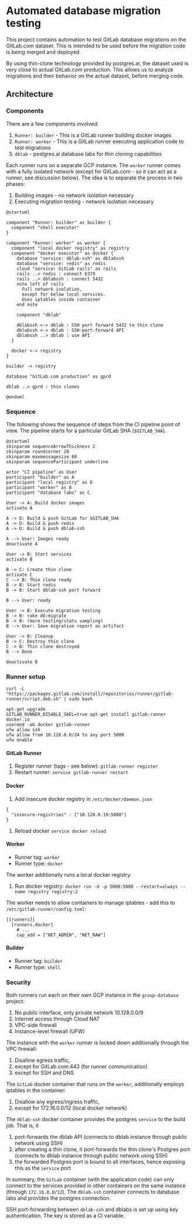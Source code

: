 # Automated database migration testing

This project contains automation to test GitLab database migrations on the GitLab.com dataset. This is intended to be used before the migration code is being merged and deployed.

By using thin-clone technology provided by postgres.ai, the dataset used is very close to actual GitLab.com production. This allows us to analyze migrations and their behavior on the actual dataset, before merging code.

## Architecture

### Components

There are a few components involved:

1. `Runner: builder` - This is a GitLab runner building docker images
1. `Runner: worker` - This is a GitLab runner executing application code to test migrations
1. `dblab` - postgres.ai database labs for thin cloning capabilities

Each runner runs on a separate GCP instance. The `worker` runner comes with a fully isolated network (except for GitLab.com - so it can act as a runner, see discussion below). The idea is to separate the process in two phases:

1. Building images - no network isolation necessary
1. Executing migration testing - network isolation necessary

```plantuml
@startuml

component "Runner: builder" as builder {
  component "shell executor"
}

component "Runner: worker" as worker {
  component "local docker registry" as registry
  component "docker executor" as docker {
    database "service: dblab-ssh" as dblabssh
    database "service: redis" as redis
    cloud "service: GitLab rails" as rails
    rails ..> redis : connect 6379
    rails ..> dblabssh : connect 5432
    note left of rails
      Full network isolation,
      except for below local services.
      Uses iptables inside container
    end note

    component "dblab"

    dblabssh <-> dblab : SSH port forward 5432 to thin clone
    dblabssh <-> dblab : SSH-port-forward API
    dblabssh ..> dblab : use API
  }

  docker <-> registry
}

builder -> registry

database "GitLab.com production" as gprd

dblab ..> gprd : thin clones

@enduml
```

### Sequence

The following shows the sequence of steps from the CI pipeline point of view. The pipeline starts for a particular GitLab SHA (`$GITLAB_SHA`).

```plantuml
@startuml
skinparam sequenceArrowThickness 2
skinparam roundcorner 20
skinparam maxmessagesize 60
skinparam sequenceParticipant underline

actor "CI pipeline" as User
participant "builder" as A
participant "local registry" as D
participant "worker" as B
participant "database labs" as C

User -> A: Build docker images
activate A

A -> D: Build & push GitLab for $GITLAB_SHA
A -> D: Build & push redis
A -> D: Build & push dblab-ssh

A --> User: Images ready
deactivate A

User -> B: Start services
activate B

B -> C: Create thin clone
activate C
C --> B: Thin clone ready
B -> B: Start redis
B -> B: Start dblab-ssh port forward

B --> User: ready

User -> B: Execute migration testing
B -> B: rake db:migrate
B -> B: (more testing/stats sampling)
B --> User: Save migration report as artifact

User -> B: Cleanup
B -> C: Destroy thin clone
C -> B: Thin clone destroyed
B --> Done

deactivate B
```

### Runner setup


```
curl -L "https://packages.gitlab.com/install/repositories/runner/gitlab-runner/script.deb.sh" | sudo bash

apt-get upgrade
GITLAB_RUNNER_DISABLE_SKEL=true apt-get install gitlab-runner docker.io
usermod -aG docker gitlab-runner
ufw allow ssh
ufw allow from 10.128.0.0/24 to any port 5000
ufw enable
```

#### GitLab Runner

1. Register runner (tags - see below): `gitlab-runner register`
1. Restart runner: `service gitlab-runner restart`

#### Docker

1. Add insecure docker registry in `/etc/docker/daemon.json`
```
{
  "insecure-registries" : ["10.128.0.19:5000"]
}
```
1. Reload docker `service docker reload`

#### Worker

* Runner tag: `worker`
* Runner type: `docker`

The worker additionally runs a local docker registry:

1. Run docker registry: `docker run -d -p 5000:5000 --restart=always --name registry registry:2`

The worker needs to allow containers to manage iptables - add this to `/etc/gitlab-runner/config.toml`:

```
[[runners]]
  [runners.docker]
    # ...
    cap_add = ["NET_ADMIN", "NET_RAW"]
```

#### Builder

* Runner tag: `builder`
* Runner type: `shell`


### Security

Both runners run each on their own GCP instance in the `group-database` project:

1. No public interface, only private network 10.128.0.0/9
1. Internet access through Cloud NAT
1. VPC-side firewall
1. Instance-level firewall (UFW)

The instance with the `worker` runner is locked down additionally through the VPC firewall:
1. Disallow egress traffic,
1. except for GitLab.com:443 (for runner communication)
1. except for SSH and DNS

The `GitLab` docker container that runs on the `worker`, additionally employs iptables in the container:
1. Disallow any egress/ingress traffic,
1. except for 172.16.0.0/12 (local docker network)

The `dblab-ssh` docker container provides the postgres `service` to the build job. That is, it
1. port-forwards the dblab API (connects to dblab instance through public network using SSH)
1. after creating a thin clone, it port-forwards the thin clone's Postgres port (connects to dblab instance through public network using SSH)
1. the forwarded Postgres port is bound to all interfaces, hence exposing this as the `service` port

In summary, the `GitLab` container (with the application code) can only connect to the services provided in other containers on the same instance (through `172.16.0.0/12`).
The `dblab-ssh` container connects to database labs and provides the postgres connection.

SSH port-forwarding between `dblab-ssh` and dblabs is set up using key authentication. The key is stored as a CI variable.